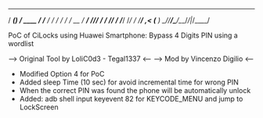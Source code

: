    _______ __               __
  / ____(_) /   ____  _____/ /_______
 / /   / / /   / __ \/ ___/ //_/ ___/
/ /___/ / /___/ /_/ / /__/ ,< (__  )
\____/_/_____/\____/\___/_/|_/____/

PoC of CiLocks using Huawei Smartphone: Bypass 4 Digits PIN using a wordlist

--> Original Tool by LoliC0d3 - Tegal1337 <--
--> Mod by Vincenzo Digilio <--

* Modified Option 4 for PoC
* Added sleep Time (10 sec) for avoid incremental time for wrong PIN
* When the correct PIN was found the phone will be automatically unlock
* Added: adb shell input keyevent 82 for KEYCODE_MENU and jump to LockScreen
